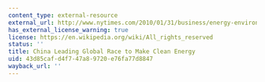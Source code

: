 ```yaml
---
content_type: external-resource
external_url: http://www.nytimes.com/2010/01/31/business/energy-environment/31renew.html?_r=0
has_external_license_warning: true
license: https://en.wikipedia.org/wiki/All_rights_reserved
status: ''
title: China Leading Global Race to Make Clean Energy
uid: 43d85caf-d4f7-47a8-9720-e76fa77d8847
wayback_url: ''
---
```

